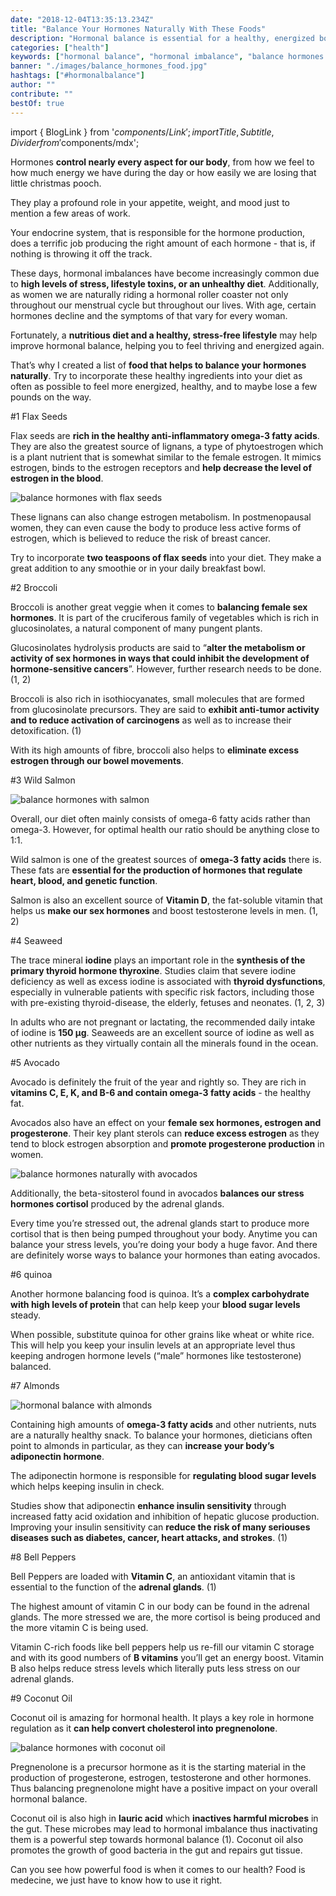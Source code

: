 ```yaml
---
date: "2018-12-04T13:35:13.234Z"
title: "Balance Your Hormones Naturally With These Foods"
description: "Hormonal balance is essential for a healthy, energized body. However, hormonal imbalances are more and more common. Try these foods to naturally balance your hormones.»"
categories: ["health"]
keywords: ["hormonal balance", "hormonal imbalance", "balance hormones naturally"]
banner: "./images/balance_hormones_food.jpg"
hashtags: ["#hormonalbalance"]
author: ""
contribute: ""
bestOf: true
---
```


import { BlogLink } from '$components/Link';
import { Title, Subtitle, Divider } from '$components/mdx';

Hormones **control nearly every aspect for our body**, from how we feel to how much energy we have during the day or how easily we are losing that little christmas pooch.

They play a profound role in your appetite, weight, and mood just to mention a few areas of work.

Your endocrine system, that is responsible for the hormone production, does a terrific job producing the right amount of each hormone - that is, if nothing is throwing it off the track.

These days, hormonal imbalances have become increasingly common due to **high levels of stress, lifestyle toxins, or an unhealthy diet**. Additionally, as women we are naturally riding a hormonal roller coaster not only throughout our menstrual cycle but throughout our lives. With age, certain hormones decline and the symptoms of that vary for every woman.

Fortunately, a **nutritious diet and a healthy, stress-free lifestyle** may help improve hormonal balance, helping you to feel thriving and energized again.

That’s why I created a list of **food that helps to balance your hormones naturally**. Try to incorporate these healthy ingredients into your diet as often as possible to feel more energized, healthy, and to maybe lose a few pounds on the way.

<Subtitle id="balance-hormones-flax-seeds">#1 Flax Seeds</Subtitle>

Flax seeds are **rich in the healthy anti-inflammatory omega-3 fatty acids**. They are also the greatest source of lignans, a type of phytoestrogen which is a plant nutrient that is somewhat similar to the female estrogen. It mimics estrogen, binds to the estrogen receptors and **help decrease the level of estrogen in the blood**.

![balance hormones with flax seeds](./images/balance_hormones_flax_seeds.jpg)

These lignans can also change estrogen metabolism. In postmenopausal women, they can even cause the body to produce less active forms of estrogen, which is believed to reduce the risk of breast cancer.

Try to incorporate **two teaspoons of flax seeds** into your diet. They make a great addition to any smoothie or in your daily breakfast bowl.

<Subtitle id="balance-hormones-broccoli">#2 Broccoli</Subtitle>

Broccoli is another great veggie when it comes to **balancing female sex hormones**. It is part of the cruciferous family of vegetables which is rich in glucosinolates, a natural component of many pungent plants.

Glucosinolates hydrolysis products are said to “**alter the metabolism or activity of sex hormones in ways that could inhibit the development of hormone-sensitive cancers**”. However, further research needs to be done. (<BlogLink to="https://www.ncbi.nlm.nih.gov/pubmed/9865427">1</BlogLink>, <BlogLink to="https://www.ncbi.nlm.nih.gov/pmc/articles/PMC2737735/">2</BlogLink>)

Broccoli is also rich in isothiocyanates, small molecules that are formed from glucosinolate precursors. They are said to **exhibit anti-tumor  activity and to reduce activation of carcinogens** as well as to increase their detoxification. (<BlogLink to="https://www.ncbi.nlm.nih.gov/pmc/articles/PMC4002831/">1</BlogLink>)

With its high amounts of fibre, broccoli also helps to **eliminate excess estrogen through our bowel movements**.

<Subtitle id="balance-hormones-wild-salmon">#3 Wild Salmon</Subtitle>

![balance hormones with salmon](./images/hormonal_balance_salmon.jpg)

Overall, our diet often mainly consists of omega-6 fatty acids rather than omega-3. However, for optimal health our ratio should be anything close to 1:1.

Wild salmon is one of the greatest sources of **omega-3 fatty acids** there is. These fats are **essential for the production of hormones that regulate heart, blood, and genetic function**.

Salmon is also an excellent source of **Vitamin D**, the fat-soluble vitamin that helps us **make our sex hormones** and boost testosterone levels in men. (<BlogLink to="https://www.ncbi.nlm.nih.gov/pubmed/28041602">1</BlogLink>, <BlogLink to="https://www.ncbi.nlm.nih.gov/pubmed/21154195">2</BlogLink>)

<Subtitle id="balance-hormones-seaweed">#4 Seaweed</Subtitle>

The trace mineral **iodine** plays an important role in the **synthesis of the primary thyroid hormone thyroxine**. Studies claim that severe iodine deficiency as well as excess iodine is associated with **thyroid dysfunctions**, especially in vulnerable patients with specific risk factors, including those with pre-existing thyroid-disease, the elderly, fetuses and neonates. (<BlogLink to="https://www.ncbi.nlm.nih.gov/pmc/articles/PMC4049553/">1</BlogLink>, <BlogLink to="https://www.ncbi.nlm.nih.gov/pmc/articles/PMC4729155/">2</BlogLink>, <BlogLink to="https://www.ncbi.nlm.nih.gov/pmc/articles/PMC3976240/">3</BlogLink>)

In adults who are not pregnant or lactating, the recommended daily intake of iodine is **150 μg**. Seaweeds are an excellent source of iodine as well as other nutrients as they virtually contain all the minerals found in the ocean.

<Subtitle id="balance-hormones-avocados">#5 Avocado</Subtitle>

Avocado is definitely the fruit of the year and rightly so. They are rich in **vitamins C, E, K, and B-6 and contain omega-3 fatty acids** - the healthy fat.

Avocados also have an effect on your **female sex hormones, estrogen and progesterone**. Their key plant sterols can **reduce excess estrogen** as they tend to block estrogen absorption  and **promote progesterone production** in women.

![balance hormones naturally with avocados](./images/avocados_hormonal_balance.jpg)

Additionally, the beta-sitosterol found in avocados **balances our stress hormones cortisol** produced by the adrenal glands.

Every time you’re stressed out, the adrenal glands start to produce more cortisol that is then being pumped throughout your body. Anytime you can balance your stress levels, you’re doing your body a huge favor. And there are definitely worse ways to balance your hormones than eating avocados.

<Subtitle id="balance-hormones-quinoa">#6 quinoa</Subtitle>

Another hormone balancing food is quinoa. It’s a **complex carbohydrate with high levels of protein** that can help keep your **blood sugar levels** steady.

When possible, substitute quinoa for other grains like wheat or white rice. This will help you keep your insulin levels at an appropriate level thus keeping androgen hormone levels (“male” hormones like testosterone) balanced.

<Subtitle id="balance-hormones-almonds">#7 Almonds</Subtitle>

![hormonal balance with almonds](./images/almonds_hormones.jpg)

Containing high amounts of **omega-3 fatty acids** and other nutrients, nuts are a naturally healthy snack. To balance your hormones, dieticians often point to almonds in particular, as they can **increase your body’s adiponectin hormone**.

The adiponectin hormone is responsible for **regulating blood sugar levels** which helps keeping insulin in check.

Studies show that adiponectin **enhance insulin sensitivity** through increased fatty acid oxidation and inhibition of hepatic glucose production. Improving your insulin sensitivity can **reduce the risk of many seriouses diseases such as diabetes, cancer, heart attacks, and strokes**. (<BlogLink to="https://www.ncbi.nlm.nih.gov/pubmed/15655035">1</BlogLink>)

<Subtitle id="balance-hormones-naturally-bell-peppers">#8 Bell Peppers</Subtitle>

Bell Peppers are loaded with **Vitamin C**, an antioxidant vitamin that is essential to the function of the **adrenal glands**. (<BlogLink to="https://www.ncbi.nlm.nih.gov/pubmed/15666839 ">1</BlogLink>)

The highest amount of vitamin C in our body can be found in the adrenal glands. The more stressed we are, the more cortisol is being produced and the more vitamin C is being used.

Vitamin C-rich foods like bell peppers help us re-fill our vitamin C storage and with its good numbers of **B vitamins** you’ll get an energy boost. Vitamin B also helps reduce stress levels which literally puts less stress on our adrenal glands.

<Subtitle id="balance-hormones-naturally-coconut-oil">#9 Coconut Oil</Subtitle>

Coconut oil is amazing for hormonal health. It plays a key role in hormone regulation as it **can help convert cholesterol into pregnenolone**.

![balance hormones with coconut oil](./images/coconut_oil_balance_hormones.jpg)

Pregnenolone is a precursor hormone as it is the starting material in the production of progesterone, estrogen, testosterone and other hormones. Thus balancing pregnenolone might have a positive impact on your overall hormonal balance.

Coconut oil is also high in **lauric acid** which **inactives harmful microbes** in the gut. These microbes may lead to hormonal imbalance thus inactivating them is a powerful step towards hormonal balance (<BlogLink to="https://www.ncbi.nlm.nih.gov/pubmed/24328700">1</BlogLink>). Coconut oil also promotes the growth of good bacteria in the gut and repairs gut tissue.

<Divider/>

Can you see how powerful food is when it comes to our health? Food is medecine, we just have to know how to use it right.


